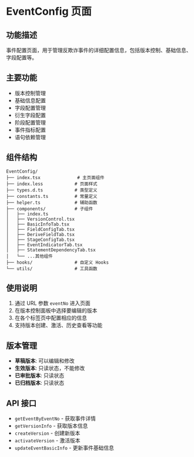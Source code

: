 # EventConfig 页面

## 功能描述

事件配置页面，用于管理反欺诈事件的详细配置信息，包括版本控制、基础信息、字段配置等。

## 主要功能

- 版本控制管理
- 基础信息配置
- 字段配置管理
- 衍生字段配置
- 阶段配置管理
- 事件指标配置
- 语句依赖管理

## 组件结构

```
EventConfig/
├── index.tsx              # 主页面组件
├── index.less            # 页面样式
├── types.d.ts            # 类型定义
├── constants.ts          # 常量定义
├── helper.ts             # 辅助函数
├── components/           # 子组件
│   ├── index.ts
│   ├── VersionControl.tsx
│   ├── BasicInfoTab.tsx
│   ├── FieldConfigTab.tsx
│   ├── DeriveFieldTab.tsx
│   ├── StageConfigTab.tsx
│   ├── EventIndicatorTab.tsx
│   ├── StatementDependencyTab.tsx
│   └── ...其他组件
├── hooks/                # 自定义 Hooks
└── utils/                # 工具函数
```

## 使用说明

1. 通过 URL 参数 `eventNo` 进入页面
2. 在版本控制面板中选择要编辑的版本
3. 在各个标签页中配置相应的信息
4. 支持版本创建、激活、历史查看等功能

## 版本管理

- **草稿版本**: 可以编辑和修改
- **生效版本**: 只读状态，不能修改
- **已审批版本**: 只读状态
- **已归档版本**: 只读状态

## API 接口

- `getEventByEventNo` - 获取事件详情
- `getVersionInfo` - 获取版本信息
- `createVersion` - 创建新版本
- `activateVersion` - 激活版本
- `updateEventBasicInfo` - 更新事件基础信息

